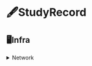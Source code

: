 # 🖋StudyRecord
## 🖥Infra
<details>
    <summary>Network</summary>

* [1. 네트워크와 프로토콜](/Ifrastructure%20Knowledge/Network/네트워크와%20프로토콜.md)
* [2. 전기신호와 MAC 주소](/Ifrastructure%20Knowledge/Network/전기신호와%20MAC%20주소.md)

</details>

